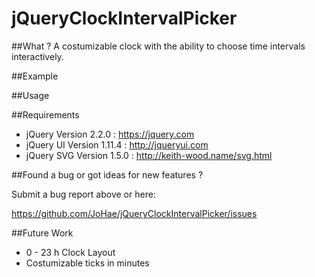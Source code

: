 # jQueryClockIntervalPicker

##What ?
A costumizable clock with the ability to choose time intervals interactively.

##Example

##Usage

##Requirements
- jQuery     Version 2.2.0  : <https://jquery.com>
- jQuery UI  Version 1.11.4 : <http://jqueryui.com>
- jQuery SVG Version 1.5.0  : <http://keith-wood.name/svg.html>

##Found a bug or got ideas for new features ? 

Submit a bug report above or here: 

<https://github.com/JoHae/jQueryClockIntervalPicker/issues>

##Future Work

- 0 - 23 h Clock Layout
- Costumizable ticks in minutes
